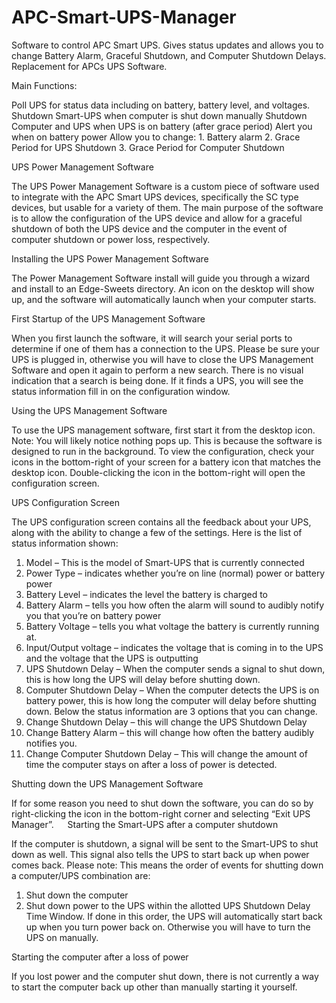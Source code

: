 # APC-Smart-UPS-Manager
Software to control APC Smart UPS.  Gives status updates and allows you to change Battery Alarm, Graceful Shutdown, and Computer Shutdown Delays.  Replacement for APCs UPS Software.


Main Functions:

Poll UPS for status data including on battery, battery level, and voltages.
Shutdown Smart-UPS when computer is shut down manually
Shutdown Computer and UPS when UPS is on battery (after grace period)
Alert you when on battery power
Allow you to change:
    1. Battery alarm
    2. Grace Period for UPS Shutdown
    3. Grace Period for Computer Shutdown


UPS Power Management Software

The UPS Power Management Software is a custom piece of software used to integrate with the APC Smart UPS devices, specifically the SC type devices, but usable for a variety of them.  The main purpose of the software is to allow the configuration of the UPS device and allow for a graceful shutdown of both the UPS device and the computer in the event of computer shutdown or power loss, respectively.

Installing the UPS Power Management Software

The Power Management Software install will guide you through a wizard and install to an Edge-Sweets directory. An icon on the desktop will show up, and the software will automatically launch when your computer starts.

First Startup of the UPS Management Software

When you first launch the software, it will search your serial ports to determine if one of them has a connection to the UPS. Please be sure your UPS is plugged in, otherwise you will have to close the UPS Management Software and open it again to perform a new search.  There is no visual indication that a search is being done. If it finds a UPS, you will see the status information fill in on the configuration window.

Using the UPS Management Software

To use the UPS management software, first start it from the desktop icon.  Note: You will likely notice nothing pops up. This is because the software is designed to run in the background.  To view the configuration, check your icons in the bottom-right of your screen for a battery icon that matches the desktop icon.  Double-clicking the icon in the bottom-right will open the configuration screen.

UPS Configuration Screen

The UPS configuration screen contains all the feedback about your UPS, along with the ability to change a few of the settings.  Here is the list of status information shown:
1.	Model – This is the model of Smart-UPS that is currently connected
2.	Power Type – indicates whether you’re on line (normal) power or battery power
3.	Battery Level – indicates the level the battery is charged to
4.	Battery Alarm – tells you how often the alarm will sound to audibly notify you that you’re on battery power
5.	Battery Voltage – tells you what voltage the battery is currently running at.
6.	Input/Output voltage – indicates the voltage that is coming in to the UPS and the voltage that the UPS is outputting
7.	UPS Shutdown Delay – When the computer sends a signal to shut down, this is how long the UPS will delay before shutting down.
8.	Computer Shutdown Delay – When the computer detects the UPS is on battery power, this is how long the computer will delay before shutting down.
Below the status information are 3 options that you can change.
1.	Change Shutdown Delay – this will change the UPS Shutdown Delay
2.	Change Battery Alarm – this will change how often the battery audibly notifies you.
3.	Change Computer Shutdown Delay – This will change the amount of time the computer stays on after a loss of power is detected.
 

Shutting down the UPS Management Software

If for some reason you need to shut down the software, you can do so by right-clicking the icon in the bottom-right corner and selecting “Exit UPS Manager”.
 
Starting the Smart-UPS after a computer shutdown

If the computer is shutdown, a signal will be sent to the Smart-UPS to shut down as well.
This signal also tells the UPS to start back up when power comes back.
Please note: This means the order of events for shutting down a computer/UPS combination are:
1.	Shut down the computer
2.	Shut down power to the UPS within the allotted UPS Shutdown Delay Time Window.
If done in this order, the UPS will automatically start back up when you turn power back on. Otherwise you will have to turn the UPS on manually.

Starting the computer after a loss of power

If you lost power and the computer shut down, there is not currently a way to start the computer back up other than manually starting it yourself.
